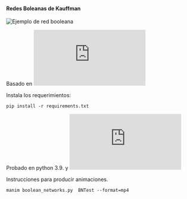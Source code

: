 #### Redes Boleanas de Kauffman 



![Ejemplo de red booleana](./media/red_booleana.gif)



Basado en ![la implementación](http://paddy3118.blogspot.com/2020/11/random-boolean-networks-using-python.html)


Instala los requerimientos:

```
pip install -r requirements.txt

```

Probado en python 3.9. y ![ManimCommunity v0.15.1](https://docs.manim.community/en/stable/index.html)


Instrucciones para producir animaciones.

```
manim boolean_networks.py  BNTest --format=mp4 

```
